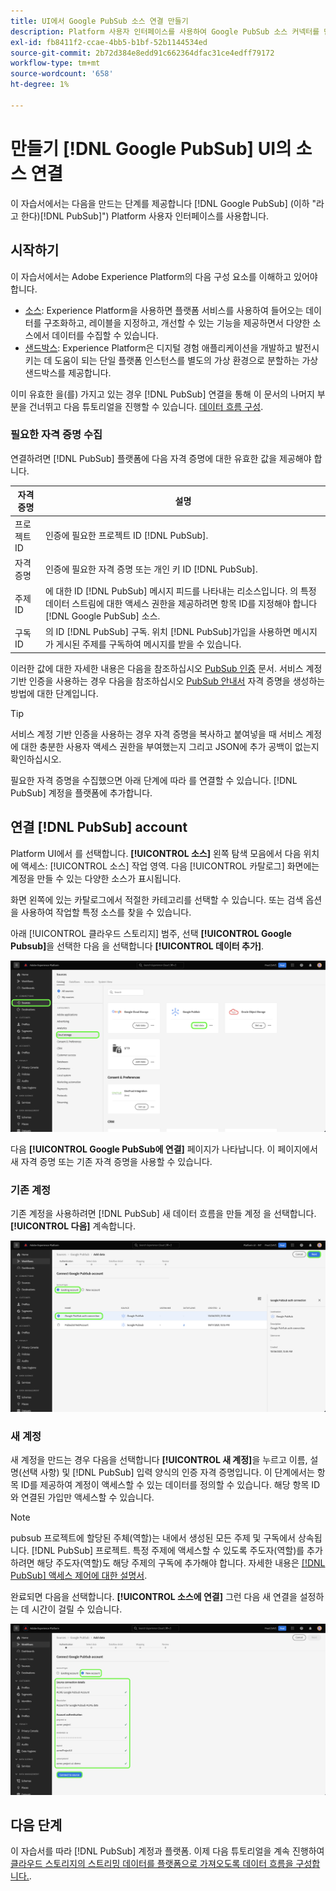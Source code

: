 ```yaml
---
title: UI에서 Google PubSub 소스 연결 만들기
description: Platform 사용자 인터페이스를 사용하여 Google PubSub 소스 커넥터를 만드는 방법을 알아봅니다.
exl-id: fb8411f2-ccae-4bb5-b1bf-52b1144534ed
source-git-commit: 2b72d384e8edd91c662364dfac31ce4edff79172
workflow-type: tm+mt
source-wordcount: '658'
ht-degree: 1%

---
```


# 만들기 [!DNL Google PubSub] UI의 소스 연결

이 자습서에서는 다음을 만드는 단계를 제공합니다 [!DNL Google PubSub] (이하 &quot;라고 한다)[!DNL PubSub]&quot;) Platform 사용자 인터페이스를 사용합니다.

## 시작하기

이 자습서에서는 Adobe Experience Platform의 다음 구성 요소를 이해하고 있어야 합니다.

* [소스](../../../../home.md): Experience Platform을 사용하면 플랫폼 서비스를 사용하여 들어오는 데이터를 구조화하고, 레이블을 지정하고, 개선할 수 있는 기능을 제공하면서 다양한 소스에서 데이터를 수집할 수 있습니다.
* [샌드박스](../../../../../sandboxes/home.md): Experience Platform은 디지털 경험 애플리케이션을 개발하고 발전시키는 데 도움이 되는 단일 플랫폼 인스턴스를 별도의 가상 환경으로 분할하는 가상 샌드박스를 제공합니다.

이미 유효한 을(를) 가지고 있는 경우 [!DNL PubSub] 연결을 통해 이 문서의 나머지 부분을 건너뛰고 다음 튜토리얼을 진행할 수 있습니다. [데이터 흐름 구성](../../dataflow/batch/cloud-storage.md).

### 필요한 자격 증명 수집

연결하려면 [!DNL PubSub] 플랫폼에 다음 자격 증명에 대한 유효한 값을 제공해야 합니다.

| 자격 증명 | 설명 |
| ---------- | ----------- |
| 프로젝트 ID | 인증에 필요한 프로젝트 ID [!DNL PubSub]. |
| 자격 증명 | 인증에 필요한 자격 증명 또는 개인 키 ID [!DNL PubSub]. |
| 주제 ID | 에 대한 ID [!DNL PubSub] 메시지 피드를 나타내는 리소스입니다. 의 특정 데이터 스트림에 대한 액세스 권한을 제공하려면 항목 ID를 지정해야 합니다 [!DNL Google PubSub] 소스. |
| 구독 ID | 의 ID [!DNL PubSub] 구독. 위치 [!DNL PubSub]가입을 사용하면 메시지가 게시된 주제를 구독하여 메시지를 받을 수 있습니다. |

이러한 값에 대한 자세한 내용은 다음을 참조하십시오 [PubSub 인증](https://cloud.google.com/pubsub/docs/authentication) 문서. 서비스 계정 기반 인증을 사용하는 경우 다음을 참조하십시오 [PubSub 안내서](https://cloud.google.com/docs/authentication/production#create_service_account) 자격 증명을 생성하는 방법에 대한 단계입니다.

>[!TIP]
>
>서비스 계정 기반 인증을 사용하는 경우 자격 증명을 복사하고 붙여넣을 때 서비스 계정에 대한 충분한 사용자 액세스 권한을 부여했는지 그리고 JSON에 추가 공백이 없는지 확인하십시오.

필요한 자격 증명을 수집했으면 아래 단계에 따라 를 연결할 수 있습니다. [!DNL PubSub] 계정을 플랫폼에 추가합니다.

## 연결 [!DNL PubSub] account

Platform UI에서 를 선택합니다. **[!UICONTROL 소스]** 왼쪽 탐색 모음에서 다음 위치에 액세스: [!UICONTROL 소스] 작업 영역. 다음 [!UICONTROL 카탈로그] 화면에는 계정을 만들 수 있는 다양한 소스가 표시됩니다.

화면 왼쪽에 있는 카탈로그에서 적절한 카테고리를 선택할 수 있습니다. 또는 검색 옵션을 사용하여 작업할 특정 소스를 찾을 수 있습니다.

아래 [!UICONTROL 클라우드 스토리지] 범주, 선택 **[!UICONTROL Google Pubsub]**&#x200B;을 선택한 다음 을 선택합니다 **[!UICONTROL 데이터 추가]**.

![Experience Platform UI의 소스 카탈로그.](../../../../images/tutorials/create/google-pubsub/catalog.png)

다음 **[!UICONTROL Google PubSub에 연결]** 페이지가 나타납니다. 이 페이지에서 새 자격 증명 또는 기존 자격 증명을 사용할 수 있습니다.

### 기존 계정

기존 계정을 사용하려면 [!DNL PubSub] 새 데이터 흐름을 만들 계정 을 선택합니다. **[!UICONTROL 다음]** 계속합니다.

![소스 워크플로우에서 기존 계정 선택.](../../../../images/tutorials/create/google-pubsub/existing.png)

### 새 계정

새 계정을 만드는 경우 다음을 선택합니다 **[!UICONTROL 새 계정]**&#x200B;을 누르고 이름, 설명(선택 사항) 및 [!DNL PubSub] 입력 양식의 인증 자격 증명입니다. 이 단계에서는 항목 ID를 제공하여 계정이 액세스할 수 있는 데이터를 정의할 수 있습니다. 해당 항목 ID와 연결된 가입만 액세스할 수 있습니다.

>[!NOTE]
>
>pubsub 프로젝트에 할당된 주체(역할)는 내에서 생성된 모든 주제 및 구독에서 상속됩니다. [!DNL PubSub] 프로젝트. 특정 주제에 액세스할 수 있도록 주도자(역할)를 추가하려면 해당 주도자(역할)도 해당 주제의 구독에 추가해야 합니다. 자세한 내용은 [[!DNL PubSub] 액세스 제어에 대한 설명서](https://cloud.google.com/pubsub/docs/access-control).

완료되면 다음을 선택합니다. **[!UICONTROL 소스에 연결]** 그런 다음 새 연결을 설정하는 데 시간이 걸릴 수 있습니다.

![소스 워크플로우의 새 계정 인터페이스입니다.](../../../../images/tutorials/create/google-pubsub/new.png)

## 다음 단계

이 자습서를 따라 [!DNL PubSub] 계정과 플랫폼. 이제 다음 튜토리얼을 계속 진행하여 [클라우드 스토리지의 스트리밍 데이터를 플랫폼으로 가져오도록 데이터 흐름을 구성합니다.](../../dataflow/streaming/cloud-storage-streaming.md).
